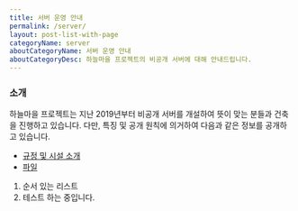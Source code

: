 ```yaml
---
title: 서버 운영 안내
permalink: /server/
layout: post-list-with-page
categoryName: server
aboutCategoryName: 서버 운영 안내
aboutCategoryDesc: 하늘마을 프로젝트의 비공개 서버에 대해 안내드립니다.
---
```


### 소개

하늘마을 프로젝트는 지난 2019년부터 비공개 서버를 개설하여 뜻이 맞는 분들과 건축을 진행하고 있습니다. 다만, 특징 및 공개 원칙에 의거하여 다음과 같은 정보를 공개하고 있습니다.

- [규정 및 시설 소개](https://github.com/haneulcity/haneulcity/wiki)
- [파일](https://github.com/haneulcity/haneulcity)

1. 순서 있는 리스트
2. 테스트 하는 중입니다.